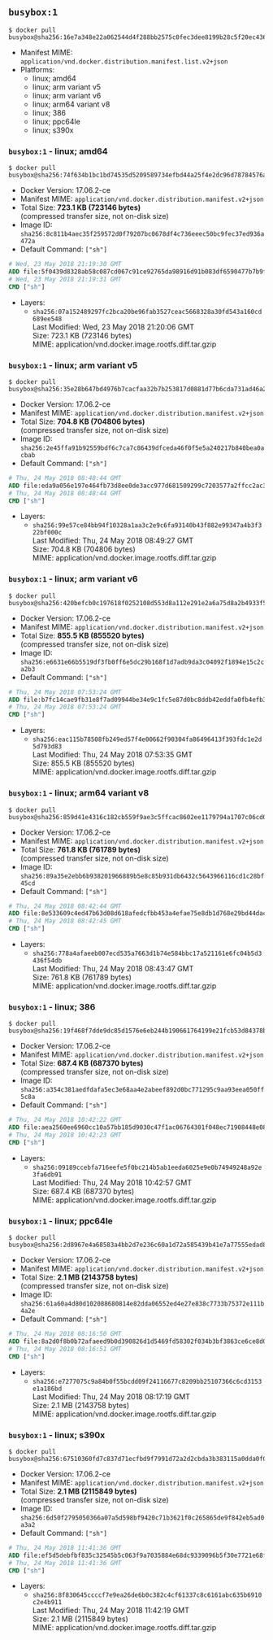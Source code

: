 ## `busybox:1`

```console
$ docker pull busybox@sha256:16e7a348e22a062544d4f288bb2575c0fec3dee8199b28c5f20ec4361b017ba1
```

-	Manifest MIME: `application/vnd.docker.distribution.manifest.list.v2+json`
-	Platforms:
	-	linux; amd64
	-	linux; arm variant v5
	-	linux; arm variant v6
	-	linux; arm64 variant v8
	-	linux; 386
	-	linux; ppc64le
	-	linux; s390x

### `busybox:1` - linux; amd64

```console
$ docker pull busybox@sha256:74f634b1bc1bd74535d5209589734efbd44a25f4e2dc96d78784576a3eb5b335
```

-	Docker Version: 17.06.2-ce
-	Manifest MIME: `application/vnd.docker.distribution.manifest.v2+json`
-	Total Size: **723.1 KB (723146 bytes)**  
	(compressed transfer size, not on-disk size)
-	Image ID: `sha256:8c811b4aec35f259572d0f79207bc0678df4c736eeec50bc9fec37ed936a472a`
-	Default Command: `["sh"]`

```dockerfile
# Wed, 23 May 2018 21:19:30 GMT
ADD file:5f0439d8328ab58c087cd067c91ce92765da98916d91b083df6590477b7b9f19 in / 
# Wed, 23 May 2018 21:19:31 GMT
CMD ["sh"]
```

-	Layers:
	-	`sha256:07a152489297fc2bca20be96fab3527ceac5668328a30fd543a160cd689ee548`  
		Last Modified: Wed, 23 May 2018 21:20:06 GMT  
		Size: 723.1 KB (723146 bytes)  
		MIME: application/vnd.docker.image.rootfs.diff.tar.gzip

### `busybox:1` - linux; arm variant v5

```console
$ docker pull busybox@sha256:35e28b647bd4976b7cacfaa32b7b253817d0881d77b6cda731ad46a29d08c2cb
```

-	Docker Version: 17.06.2-ce
-	Manifest MIME: `application/vnd.docker.distribution.manifest.v2+json`
-	Total Size: **704.8 KB (704806 bytes)**  
	(compressed transfer size, not on-disk size)
-	Image ID: `sha256:2e45ffa91b92559bdf6c7ca7c86439dfceda46f0f5e5a240217b840bea0acbab`
-	Default Command: `["sh"]`

```dockerfile
# Thu, 24 May 2018 08:48:44 GMT
ADD file:eda9a056e197e464fb73d8ee0de3acc977d681509299c7203577a2ffcc2ac3ce in / 
# Thu, 24 May 2018 08:48:44 GMT
CMD ["sh"]
```

-	Layers:
	-	`sha256:99e57ce84bb94f10328a1aa3c2e9c6fa93140b43f882e99347a4b3f322bf000c`  
		Last Modified: Thu, 24 May 2018 08:49:27 GMT  
		Size: 704.8 KB (704806 bytes)  
		MIME: application/vnd.docker.image.rootfs.diff.tar.gzip

### `busybox:1` - linux; arm variant v6

```console
$ docker pull busybox@sha256:420befcb0c197618f0252108d553d8a112e291e2a6a75d8a2b4933f511480ea3
```

-	Docker Version: 17.06.2-ce
-	Manifest MIME: `application/vnd.docker.distribution.manifest.v2+json`
-	Total Size: **855.5 KB (855520 bytes)**  
	(compressed transfer size, not on-disk size)
-	Image ID: `sha256:e6631e66b5519df3fb0ff6e5dc29b168f1d7adb9da3c04092f1894e15c2ca2b3`
-	Default Command: `["sh"]`

```dockerfile
# Thu, 24 May 2018 07:53:24 GMT
ADD file:b7fc14cae9fb31e8f7ad09944be34e9c1fc5e87d0bc8ddb42eddfa0fb4efb350 in / 
# Thu, 24 May 2018 07:53:24 GMT
CMD ["sh"]
```

-	Layers:
	-	`sha256:eac115b78508fb249ed57f4e00662f90304fa86496413f393fdc1e2d5d793d83`  
		Last Modified: Thu, 24 May 2018 07:53:35 GMT  
		Size: 855.5 KB (855520 bytes)  
		MIME: application/vnd.docker.image.rootfs.diff.tar.gzip

### `busybox:1` - linux; arm64 variant v8

```console
$ docker pull busybox@sha256:859d41e4316c182cb559f9ae3c5ffcac8602ee1179794a1707c06cd092a008d3
```

-	Docker Version: 17.06.2-ce
-	Manifest MIME: `application/vnd.docker.distribution.manifest.v2+json`
-	Total Size: **761.8 KB (761789 bytes)**  
	(compressed transfer size, not on-disk size)
-	Image ID: `sha256:89a35e2ebb6b938201966889b5e8c85b931db6432c5643966116cd1c28bf45cd`
-	Default Command: `["sh"]`

```dockerfile
# Thu, 24 May 2018 08:42:44 GMT
ADD file:8e533609c4ed47b63d08d618afedcfbb453a4efae75e8db1d768e29bd44daca7 in / 
# Thu, 24 May 2018 08:42:45 GMT
CMD ["sh"]
```

-	Layers:
	-	`sha256:778a4afaeeb007ecd535a7663d1b74e584bbc17a521161e6fc04b5d3436f54db`  
		Last Modified: Thu, 24 May 2018 08:43:47 GMT  
		Size: 761.8 KB (761789 bytes)  
		MIME: application/vnd.docker.image.rootfs.diff.tar.gzip

### `busybox:1` - linux; 386

```console
$ docker pull busybox@sha256:19f468f7dde9dc85d1576e6eb244b190661764199e21fcb53d84378bef16e334
```

-	Docker Version: 17.06.2-ce
-	Manifest MIME: `application/vnd.docker.distribution.manifest.v2+json`
-	Total Size: **687.4 KB (687370 bytes)**  
	(compressed transfer size, not on-disk size)
-	Image ID: `sha256:a354c381aedfdafa5ec3e68aa4e2abeef892d0bc771295c9aa93eea050ff5c8a`
-	Default Command: `["sh"]`

```dockerfile
# Thu, 24 May 2018 10:42:22 GMT
ADD file:aea2560ee6960cc10a57bb185d9030c47f1ac06764301f048ec71908448e0849 in / 
# Thu, 24 May 2018 10:42:23 GMT
CMD ["sh"]
```

-	Layers:
	-	`sha256:09189ccebfa716eefe5f0bc214b5ab1eeda6025e9e0b74949248a92e3fa6db91`  
		Last Modified: Thu, 24 May 2018 10:42:57 GMT  
		Size: 687.4 KB (687370 bytes)  
		MIME: application/vnd.docker.image.rootfs.diff.tar.gzip

### `busybox:1` - linux; ppc64le

```console
$ docker pull busybox@sha256:2d8967e4a68583a4bb2d7e236c60a1d72a585439b41e7a77555edad8df0f2bf4
```

-	Docker Version: 17.06.2-ce
-	Manifest MIME: `application/vnd.docker.distribution.manifest.v2+json`
-	Total Size: **2.1 MB (2143758 bytes)**  
	(compressed transfer size, not on-disk size)
-	Image ID: `sha256:61a60a4d80d102088680814e82dda06552ed4e27e838c7733b75372e111b4a2e`
-	Default Command: `["sh"]`

```dockerfile
# Thu, 24 May 2018 08:16:50 GMT
ADD file:8a2d0f8b0b72afaeed9b0d390826d1d5469fd58302f034b3bf3863ce6ce8d075 in / 
# Thu, 24 May 2018 08:16:51 GMT
CMD ["sh"]
```

-	Layers:
	-	`sha256:e7277075c9a84b0f55bcdd09f24116677c8209bb25107366c6cd3153e1a186bd`  
		Last Modified: Thu, 24 May 2018 08:17:19 GMT  
		Size: 2.1 MB (2143758 bytes)  
		MIME: application/vnd.docker.image.rootfs.diff.tar.gzip

### `busybox:1` - linux; s390x

```console
$ docker pull busybox@sha256:67510360fd7c837d71ecfbd9f7991d72a2d2cbda3b383115a0dda0f0936b57f6
```

-	Docker Version: 17.06.2-ce
-	Manifest MIME: `application/vnd.docker.distribution.manifest.v2+json`
-	Total Size: **2.1 MB (2115849 bytes)**  
	(compressed transfer size, not on-disk size)
-	Image ID: `sha256:6d50f2795050366a07a5d598bf9420c71b3621f0c265865de9f842eb5ad0a3a2`
-	Default Command: `["sh"]`

```dockerfile
# Thu, 24 May 2018 11:41:36 GMT
ADD file:ef5d5debfbf835c32545b5c063f9a7035884e68dc9339096b5f30e7721e68fc3 in / 
# Thu, 24 May 2018 11:41:36 GMT
CMD ["sh"]
```

-	Layers:
	-	`sha256:8f830645ccccf7e9ea26de6b0c382c4cf61337c8c6161abc635b6910c2e4b911`  
		Last Modified: Thu, 24 May 2018 11:42:19 GMT  
		Size: 2.1 MB (2115849 bytes)  
		MIME: application/vnd.docker.image.rootfs.diff.tar.gzip
